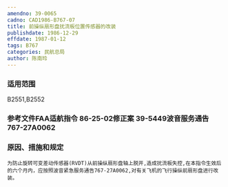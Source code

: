 ```yaml
---
amendno: 39-0065
cadno: CAD1986-B767-07
title: 前操纵扇形盘扰流板位置传感器的改装
publishdate: 1986-12-29
effdate: 1987-01-12
tags: B767
categories: 民航总局
author: 陈南玲
---
```


### 适用范围 
B2551,B2552

<!--more-->
### 参考文件FAA适航指令 86-25-02修正案 39-5449波音服务通告 767-27A0062 

### 原因、措施和规定 
    为防止旋转可变差动传感器(RVDT)从前操纵扇形盘轴上脱开,造成扰流板失控,在本指令生效后的六个月内，应按照波音紧急服务通告767-27A0062,对有关飞机的飞行操纵前扇形盘进行改装。
